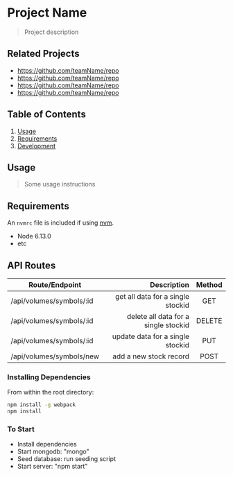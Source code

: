 # Project Name

> Project description

## Related Projects

  - https://github.com/teamName/repo
  - https://github.com/teamName/repo
  - https://github.com/teamName/repo
  - https://github.com/teamName/repo

## Table of Contents

1. [Usage](#Usage)
1. [Requirements](#requirements)
1. [Development](#development)

## Usage

> Some usage instructions

## Requirements

An `nvmrc` file is included if using [nvm](https://github.com/creationix/nvm).

- Node 6.13.0
- etc

## API Routes

 | Route/Endpoint                | Description                            | Method  |
| ----------------------------- |---------------------------------------:| :------:|
| /api/volumes/symbols/:id      | get all data for a single stockid      | GET     |
| /api/volumes/symbols/:id      | delete all data for a single stockid   | DELETE  |
| /api/volumes/symbols/:id      | update data for a single stockid       | PUT     |
| /api/volumes/symbols/new      | add a new stock record                 | POST    |

### Installing Dependencies

From within the root directory:

```sh
npm install -g webpack
npm install
```

### To Start
- Install dependencies
- Start mongodb: "mongo"
- Seed database: run seeding script
- Start server: "npm start"

